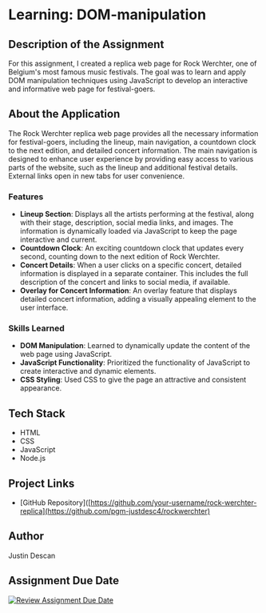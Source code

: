 # Learning: DOM-manipulation

## Description of the Assignment
For this assignment, I created a replica web page for Rock Werchter, one of Belgium's most famous music festivals. The goal was to learn and apply DOM manipulation techniques using JavaScript to develop an interactive and informative web page for festival-goers.

## About the Application
The Rock Werchter replica web page provides all the necessary information for festival-goers, including the lineup, main navigation, a countdown clock to the next edition, and detailed concert information. The main navigation is designed to enhance user experience by providing easy access to various parts of the website, such as the lineup and additional festival details. External links open in new tabs for user convenience.

### Features
- **Lineup Section**: Displays all the artists performing at the festival, along with their stage, description, social media links, and images. The information is dynamically loaded via JavaScript to keep the page interactive and current.
- **Countdown Clock**: An exciting countdown clock that updates every second, counting down to the next edition of Rock Werchter.
- **Concert Details**: When a user clicks on a specific concert, detailed information is displayed in a separate container. This includes the full description of the concert and links to social media, if available.
- **Overlay for Concert Information**: An overlay feature that displays detailed concert information, adding a visually appealing element to the user interface.

### Skills Learned
- **DOM Manipulation**: Learned to dynamically update the content of the web page using JavaScript.
- **JavaScript Functionality**: Prioritized the functionality of JavaScript to create interactive and dynamic elements.
- **CSS Styling**: Used CSS to give the page an attractive and consistent appearance.

## Tech Stack
- HTML
- CSS
- JavaScript
- Node.js

## Project Links
- [GitHub Repository]([https://github.com/your-username/rock-werchter-replica](https://github.com/pgm-justdesc4/rockwerchter)

## Author
Justin Descan

## Assignment Due Date
[![Review Assignment Due Date](https://classroom.github.com/assets/deadline-readme-button-24ddc0f5d75046c5622901739e7c5dd533143b0c8e959d652212380cedb1ea36.svg)](https://classroom.github.com/a/wIjlflah)
